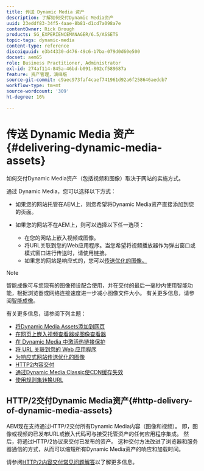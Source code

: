 ```yaml
---
title: 传送 Dynamic Media 资产
description: 了解如何交付Dynamic Media资产
uuid: 23eddf83-34f5-4aae-8b81-d1cd7a098a7e
contentOwner: Rick Brough
products: SG_EXPERIENCEMANAGER/6.5/ASSETS
topic-tags: dynamic-media
content-type: reference
discoiquuid: e3b44330-d476-49c6-b7ba-079d0d60e500
docset: aem65
role: Business Practitioner, Administrator
exl-id: 274af114-845a-46bd-b091-802cf589687a
feature: 资产管理，演绎版
source-git-commit: c9aec973faf4caef741961d92a6f258646aeddb7
workflow-type: tm+mt
source-wordcount: '309'
ht-degree: 16%

---
```


# 传送 Dynamic Media 资产{#delivering-dynamic-media-assets}

如何交付Dynamic Media资产（包括视频和图像）取决于网站的实施方式。

通过 Dynamic Media，您可以选择以下方式：

* 如果您的网站托管在AEM上，则您希望将Dynamic Media资产直接添加到您的页面。
* 如果您的网站不在AEM上，则可以选择以下任一选项：

   * 在您的网站上嵌入视频或图像。
   * 将URL关联到您的Web应用程序。当您希望将视频播放器作为弹出窗口或模式窗口进行传送时，请使用链接。
   * 如果您的网站是响应式的，您可以[传送优化的图像。](/help/assets/responsive-site.md)

>[!NOTE]
>
>智能成像可与您现有的图像预设配合使用，并在交付的最后一毫秒内使用智能功能，根据浏览器或网络连接速度进一步减小图像文件大小。 有关更多信息，请参阅[智能成像](/help/assets/imaging-faq.md)。

有关更多信息，请参阅下列主题：

* [将Dynamic Media Assets添加到网页](/help/assets/adding-dynamic-media-assets-to-pages.md)
* [在网页上嵌入视频查看器或图像查看器](/help/assets/embed-code.md)
* [在 Dynamic Media 中激活热链接保护](hotlink-protection.md)
* [将 URL 关联到您的 Web 应用程序](/help/assets/linking-urls-to-yourwebapplication.md)
* [为响应式网站传送优化的图像](/help/assets/responsive-site.md)
* [HTTP2内容交付](/help/assets/http2.md)
* [通过Dynamic Media Classic使CDN缓存失效](/help/assets/invalidate-cdn-cache-dm-classic.md)
* [使用规则集转换URL](/help/assets/using-rulesets-to-transform-urls.md)


## HTTP/2交付Dynamic Media资产{#http-delivery-of-dynamic-media-assets}

AEM现在支持通过HTTP/2交付所有Dynamic Media内容（图像和视频）。 即，图像或视频的已发布URL或嵌入代码可与接受托管资产的任何应用程序集成。 然后，将通过HTTP/2协议来交付已发布的资产。 这种交付方法改进了浏览器和服务器通信的方式，从而可以缩短所有Dynamic Media资产的响应和加载时间。

请参阅[HTTP/2内容交付常见问题解答](/help/sites-administering/scene7-http2faq.md)以了解更多信息。
